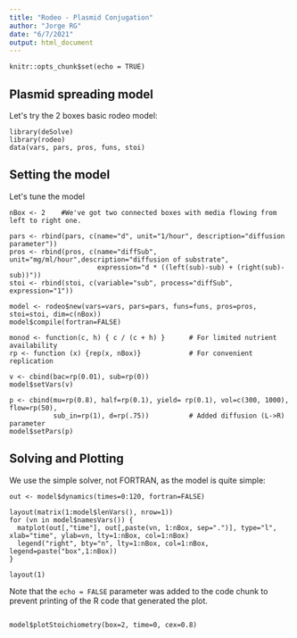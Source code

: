 ```yaml
---
title: "Rodeo - Plasmid Conjugation"
author: "Jorge RG"
date: "6/7/2021"
output: html_document
---
```


```{r setup, include=FALSE}
knitr::opts_chunk$set(echo = TRUE)
```

## Plasmid spreading model

Let's try the 2 boxes basic rodeo model:

```{r}
library(deSolve)
library(rodeo)
data(vars, pars, pros, funs, stoi)

```

## Setting the model

Let's tune the model
```{r}
nBox <- 2    #We've got two connected boxes with media flowing from left to right one.

pars <- rbind(pars, c(name="d", unit="1/hour", description="diffusion parameter"))
pros <- rbind(pros, c(name="diffSub", unit="mg/ml/hour",description="diffusion of substrate", 
                      expression="d * ((left(sub)-sub) + (right(sub)-sub))"))
stoi <- rbind(stoi, c(variable="sub", process="diffSub", expression="1"))

model <- rodeo$new(vars=vars, pars=pars, funs=funs, pros=pros, stoi=stoi, dim=c(nBox))
model$compile(fortran=FALSE)

monod <- function(c, h) { c / (c + h) }      # For limited nutrient availability
rp <- function (x) {rep(x, nBox)}            # For convenient replication

v <- cbind(bac=rp(0.01), sub=rp(0))
model$setVars(v)

p <- cbind(mu=rp(0.8), half=rp(0.1), yield= rp(0.1), vol=c(300, 1000), flow=rp(50), 
           sub_in=rp(1), d=rp(.75))          # Added diffusion (L->R) parameter
model$setPars(p)

```

## Solving and Plotting

We use the simple solver, not FORTRAN, as the model is quite simple:

```{r}
out <- model$dynamics(times=0:120, fortran=FALSE)
```


```{r}
layout(matrix(1:model$lenVars(), nrow=1))
for (vn in model$namesVars()) {
  matplot(out[,"time"], out[,paste(vn, 1:nBox, sep=".")], type="l", xlab="time", ylab=vn, lty=1:nBox, col=1:nBox)
  legend("right", bty="n", lty=1:nBox, col=1:nBox, legend=paste("box",1:nBox))
}

layout(1)
```

Note that the `echo = FALSE` parameter was added to the code chunk to prevent printing of the R code that generated the plot.

```{r}

model$plotStoichiometry(box=2, time=0, cex=0.8)

```


